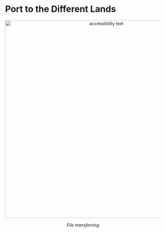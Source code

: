 # Port to the Different Lands

<p align="center">
  <img src="https://upload.wikimedia.org/wikipedia/commons/d/d6/Aurora_Riding_in_Her_Chariot_MET_DP807708.jpg" width="640" alt="accessibility text">
</p>


$$
\textit{File transferring}
$$
